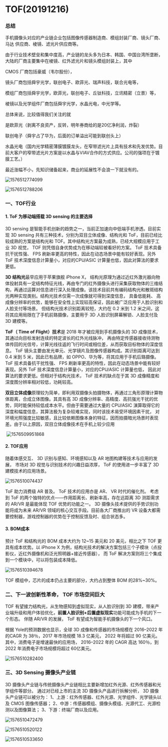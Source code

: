 # TOF(20191216)



### 总结

手机摄像头对应的产业链企业包括图像传感器制造商、模组封装厂商、镜头厂商、马达
供应商、棱镜、滤光片供应商等。

由于行业技术壁垒和集中度高，产业链的龙头多为日本、韩国、中国台湾所垄断，大陆的厂商主要集中在棱镜、红外滤光片和镜头模组封装上，其中

 CMOS 厂商包括豪威（韦尔股份），

镜头厂商包括舜宇光学，联创电子、欧菲光、瑞声科技，联合光电等，

模组厂商包括舜宇光学，欧菲光，联创电子、丘钛科技，立讯精密（立景）等，

棱镜以及光学组件厂商包括舜宇光学，水晶光电，中光学等。 

总体来说，比较值得我们关注的就

是欧菲光（剥离不良资产，反转，明年券商给的是20亿净利润，炸裂）

联创电子（舜宇占了华为，后面的订单溢出可能到联创头上）

水晶光电（国内光学精密薄膜镀膜龙头，在窄带滤光片上具有技术和先发优势。目前大客户的窄带滤光片方案是以水晶与VIAV合作的方式供应。公司的强项在于镀膜工艺。）

最近涨幅不小，先知识储备起来，商业的延展性不会浪一下就没有的。



![1576512774099](TOF.assets/1576512774099.png)

![1576512788206](TOF.assets/1576512788206.png)





### 一、TOF行业

#### 1. ToF 为移动端搭载 3D sensing 的主要选择

3D sensing 是智能手机创新的趋势之一，当前正加速向中低端手机渗透。目前实现 3D sensing 共有三种技术，分别为双目立体成像、结构光和 ToF，目前已经比较成熟的方案是结构光和 TOF。其中结构光方案最为成熟，已经大规模应用于工业 3D 视觉， TOF 则凭借自身优势成为在移动端较被看好的方案。 ToF 技术具备抗干扰性强、 FPS 刷新率更高的特性，因此在动态场景中能有较好表现。另外 ToF 技术深度信息计算量小，对应的CPU/ASIC 计算量也低，因此对算法的要求更低。 

**3D 结构光**最早应用于苹果旗舰 iPhone X， 结构光原理为通过近红外激光器向物体投射具有一定结构特征光线，再由专门的红外摄像头进行采集获取物体的三维结构，再通过运算对信息进行深入处理成像。该技术目前共有编码结构光和散斑结构光两种实现类别。结构光技术仅需一次成像就可得到深度信息， 具备低能耗、 高成像分辨率的优势，能够在安全性上实现较高保证，因此被广泛应用于人脸识别和人脸支付等场景。 但结构光技术识别距离较短，大约在 0.2 米到 1.2 米之间，这将其应用局限在了手机前臵摄像，主要用于 3D 人脸识别屏幕解锁、人脸支付及 3D 建模等。 

**ToF（ Time of Flight）技术**是 2018 年才被应用到手机摄像头的 3D 成像技术，其通过向目标发射连续的特定波长的红外光线脉冲， 再由特定传感器接收待测物体传回的光信号，计算光线往返的飞行时间或相位差，从而获取目标物体的深度信息。 ToF 镜头主要由发光单元、光学镜片及图像传感器构成。其识别距离可达到 0.4 米到 5 米，因此已有品牌，如 OPPO、华为等，将其应用于手机后臵摄像。 ToF 技术具备抗干扰性强、 FPS 刷新率更高的特性，因此在动态场景中能有较好表现。另外 ToF 技术深度信息计算量小，对应的CPU/ASIC 计算量也低， 因此对算法的要求更低。但相对于结构光技术， ToF 技术的缺点在于其 3D 成像精度和深度图分辨率相对较低，功耗较高。 

**双目立体成像**原理较为简单，即利用双摄像头拍摄物体，再通过三角形原理计算物体距离，合成立体图像。其具有高 3D 成像分辨率、高精度、高抗强光干扰的优势，同时能保持较低成本水平。但由于需要通过大量的 CPU/ASIC 演算取得它的深度和幅度信息，其算法极为复杂较难实现，同时该技术易受环境因素干扰， 对环境光照强度比较敏感，且比较依赖图像本身的特征，因而拍摄暗光场景时表现差。由于以上原因，双目立体成像技术在手机上较少应用 

​	![1576509951868](TOF.assets/1576509951868.png)



#### 2. TOF应用

随着体感交互、 3D 识别与感知、环境感知以及 AR 地图构建等技术与应用的发展， 市场对 3D 视觉与识别技术的兴趣日益浓厚， ToF 的使用进一步丰富了 3D 建模技术的应用场景。 

![1576510074437](TOF.assets/1576510074437.png)

ToF 助力消费级 AR 普及。 ToF 技术的应用亦是 AR、 VR 时代的催化剂。 考虑到 ToF 的两个独特的优点——作用距离长、刷新率高，存在远距离 3D 测距需求的 AR/VR 是最能体现 TOF 优势的功能之一。 3D 摄像头技术提供的手势识别功能将成为未来 AR/VR 领域的核心交互手段。目前各大厂商推出的 VR 设备大都需要控制器，游戏控制器的优势在于控制反馈及时、组合状态多。 

#### 3. BOM成本

预计 ToF 和结构光的 BOM 成本大约为 12~15 美元和 20 美元，相比之下 TOF 更具有成本优势。以 iPhone X 为例，结构光技术的解决方案包括三个子模块（点投影仪，近红外摄像机和泛光照明器+接近传感器）， 而 ToF 解决方案则将三个集成到一个模块中，可以将包装成本降低。 

![1576510394678](TOF.assets/1576510394678.png)

TOF 模组中，芯片的成本仍占主要的部分，大约占到整体 BOM 的28%~30%。 





### 二、下一波创新性革命， TOF 市场空间巨大 

TOF 有望接力结构光，从生物感知到虚拟现实，从人脸识别到 3D 建模，带来产业端升级和用户体验优化，**前置人脸识别+后置虚拟现实**功能可能成为手机的下一个形态。 伴随 AR/VR 的发展， ToF 有望成为智能手机摄像头的下一个风口。 

根据 Yole的预测数据也显示，全球 3D 成像和传感器的市场规模在 2016–2022 年的CAGR 为 38％，2017 年市场规模 18.3 亿美元， 2022 年将超过 90 亿美元。其中，消费电子是增速最快的应用场， 2016–2022 年的 CAGR 高达 160％，到 2022 年消费电子市场规模将超过 60亿美元。 

![1576510282400](TOF.assets/1576510282400.png)



### 三、3D Sensing 摄像头产业链 

3D 摄像头产业链与传统摄像头产业链相比主要新增加红外光源、红外传感器和光学组件等部分。 通过对已经上市的主流 3D 摄像头产品进行拆解分析， 3D 摄像头产业链可以被分为：
1、上游：红外传感器、红外光源、光学组件、光学镜头以及 CMOS 图像传感器；
2、中游：传感器模组、摄像头模组、光源代工、光源检测以及图像算法；
3、下游：终端厂商以及应用。 

![1576510472479](TOF.assets/1576510472479.png)



![1576510520122](TOF.assets/1576510520122.png)

![1576510533650](TOF.assets/1576510533650.png)